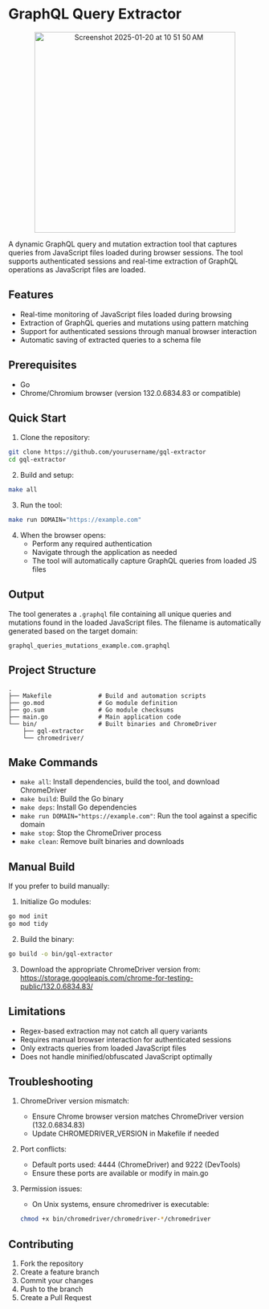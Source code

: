 # GraphQL Query Extractor

<p align="center">
  <img width="400" alt="Screenshot 2025-01-20 at 10 51 50 AM" src="https://github.com/user-attachments/assets/bc5031e7-5838-479c-a1bc-759052762683" />
</p>

A dynamic GraphQL query and mutation extraction tool that captures queries from JavaScript files loaded during browser sessions. The tool supports authenticated sessions and real-time extraction of GraphQL operations as JavaScript files are loaded.

## Features

- Real-time monitoring of JavaScript files loaded during browsing
- Extraction of GraphQL queries and mutations using pattern matching
- Support for authenticated sessions through manual browser interaction
- Automatic saving of extracted queries to a schema file

## Prerequisites

- Go
- Chrome/Chromium browser (version 132.0.6834.83 or compatible)

## Quick Start

1. Clone the repository:
```bash
git clone https://github.com/yourusername/gql-extractor
cd gql-extractor
```

2. Build and setup:
```bash
make all
```

3. Run the tool:
```bash
make run DOMAIN="https://example.com"
```

4. When the browser opens:
   - Perform any required authentication
   - Navigate through the application as needed
   - The tool will automatically capture GraphQL queries from loaded JS files


## Output

The tool generates a `.graphql` file containing all unique queries and mutations found in the loaded JavaScript files. The filename is automatically generated based on the target domain:
```
graphql_queries_mutations_example.com.graphql
```

## Project Structure
```
.
├── Makefile             # Build and automation scripts
├── go.mod               # Go module definition
├── go.sum               # Go module checksums
├── main.go              # Main application code
└── bin/                 # Built binaries and ChromeDriver
    ├── gql-extractor
    └── chromedriver/
```

## Make Commands

- `make all`: Install dependencies, build the tool, and download ChromeDriver
- `make build`: Build the Go binary
- `make deps`: Install Go dependencies
- `make run DOMAIN="https://example.com"`: Run the tool against a specific domain
- `make stop`: Stop the ChromeDriver process
- `make clean`: Remove built binaries and downloads

## Manual Build

If you prefer to build manually:

1. Initialize Go modules:
```bash
go mod init
go mod tidy
```

2. Build the binary:
```bash
go build -o bin/gql-extractor
```

3. Download the appropriate ChromeDriver version from:
   https://storage.googleapis.com/chrome-for-testing-public/132.0.6834.83/

## Limitations

- Regex-based extraction may not catch all query variants
- Requires manual browser interaction for authenticated sessions
- Only extracts queries from loaded JavaScript files
- Does not handle minified/obfuscated JavaScript optimally

## Troubleshooting

1. ChromeDriver version mismatch:
   - Ensure Chrome browser version matches ChromeDriver version (132.0.6834.83)
   - Update CHROMEDRIVER_VERSION in Makefile if needed

2. Port conflicts:
   - Default ports used: 4444 (ChromeDriver) and 9222 (DevTools)
   - Ensure these ports are available or modify in main.go

3. Permission issues:
   - On Unix systems, ensure chromedriver is executable:
   ```bash
   chmod +x bin/chromedriver/chromedriver-*/chromedriver
   ```

## Contributing

1. Fork the repository
2. Create a feature branch
3. Commit your changes
4. Push to the branch
5. Create a Pull Request
